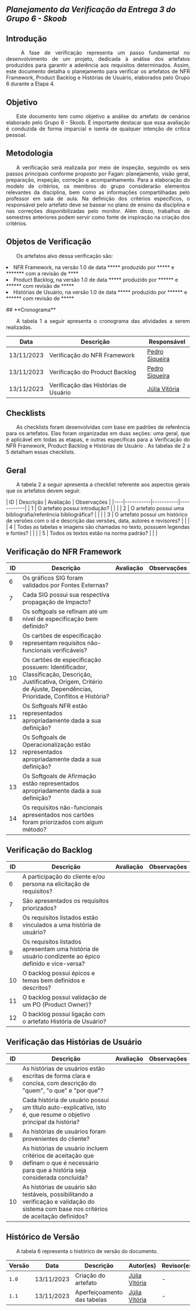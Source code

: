 ## ***Planejamento da Verificação da Entrega 3 do Grupo 6 - Skoob***

## **Introdução**
<p align="justify">
&emsp;&emsp; A fase de verificação representa um passo fundamental no desenvolvimento de um projeto, dedicada à análise dos artefatos produzidos para garantir a aderência aos requisitos determinados. Assim, este documento detalha o planejamento para verificar os artefatos de NFR Framework, Product Backlog e Histórias de Usuário, elaborados pelo Grupo 6 durante a Etapa 4.
</p>

## **Objetivo**
<p align="justify">
&emsp;&emsp;Este documento tem como objetivo a análise do artefato de cenários elaborado pelo Grupo 6 - Skoob. É importante destacar que essa avaliação é conduzida de forma imparcial e isenta de qualquer intenção de crítica pessoal. 
</p>

## **Metodologia**
<p align="justify"> 
&emsp;&emsp;A verificação será realizada por meio de inspeção, seguindo os seis passos principais conforme proposto por Fagan: planejamento, visão geral, preparação, inspeção, correção e acompanhamento. Para a elaboração do modelo de critérios, os membros do grupo considerarão elementos relevantes da disciplina, bem como as informações compartilhadas pelo professor em sala de aula. Na definição dos critérios específicos, o responsável pelo artefato deve se basear no plano de ensino da disciplina e nas correções disponibilizadas pelo monitor. Além disso, trabalhos de semestres anteriores podem servir como fonte de inspiração na criação dos critérios.
</p>

## **Objetos de Verificação**
<p align="justify"> 
&emsp;&emsp;Os artefatos alvo dessa verificação são:
<li>NFR Framework, na versão 1.0 de data ***** produzido por ***** e ******* com a revisão de ****
</li>
<li>Product Backlog, na versão 1.0 de data ***** produzido por ****** e ****** com revisão de *****</li>
<li>Histórias de Usuário, na versão 1.0 de data ***** produzido por ****** e ****** com revisão de *****</li>
</p>
## **Cronograma**
<p align="justify"> 
&emsp;&emsp;A tabela 1  a seguir apresenta o cronograma das atividades a serem realizadas.</p>

|Data| Descrição | Responsável |
|----|-----------|-------------|
|13/11/2023| Verificação do NFR Framework |  [Pedro Siqueira](https://github.com/PedroSiq)|
|13/11/2023| Verificação do Product Backlog |  [Pedro Siqueira](https://github.com/PedroSiq)|
|13/11/2023| Verificação das Histórias de Usuário| [Júlia Vitória](https://github.com/Juhvitoria4)|

## **Checklists**
<p align="justify"> 
&emsp;&emsp;As checklists foram desenvolvidas com base em padrões de referência para os artefatos. Elas foram organizadas em duas seções: uma geral, que é aplicável em todas as etapas, e outras específicas para a Verificação do NFR Framework, Product Backlog e Histórias de Usuário . As tabelas de 2 a 5 detalham essas checklists.
</p>

## **Geral**
<p align="justify"> 
&emsp;&emsp;A tabela 2 a seguir apresenta a checklist referente aos aspectos gerais que os artefatos devem seguir.
</p>
| ID | Descrição | Avaliação | Observações |
|----|-----------|-----------|------------|
| 1  | O artefato possui introdução? | | |
| 2  | O artefato possui uma bibliografia/referência bibliográfica? | | |
| 3  | O artefato possui um histórico de versões com o id e descrição das versões, data, autores e revisores? | | |
| 4  | Todas as tabelas e imagens são chamadas no texto, possuem legendas e fontes? | | |
| 5  | Todos os textos estão na norma padrão? | | |



## **Verificação do NFR Framework**
| ID | Descrição | Avaliação | Observações |
|----|-----------|-----------|------------|
| 6  | Os gráficos SIG foram validados por Fontes Externas? | | |
| 7  | Cada SIG possui sua respectiva propagação de Impacto? | | |
| 8  | Os softgoals se refinam até um nível de especificação bem definido? | | |
| 9  | Os cartões de especificação representam requisitos não-funcionais verificáveis? | | |
| 10 | Os cartões de especificação possuem: Identificador, Classificação, Descrição, Justificativa, Origem, Critério de Ajuste, Dependências, Prioridade, Conflitos e História? | | |
| 11 | Os Softgoals NFR estão representados apropriadamente dada a sua definição? | | |
| 12 | Os Softgoals de Operacionalização estão representados apropriadamente dada a sua definição? | | |
| 13 | Os Softgoals de Afirmação estão representados apropriadamente dada a sua definição? | | |
| 14 | Os requisitos não-funcionais apresentados nos cartões foram priorizados com algum método? | | |



## **Verificação do Backlog**
| ID | Descrição | Avaliação | Observações |
|----|-----------|-----------|------------|
| 6  | A participação do cliente e/ou persona na elicitação de requisitos? | | |
| 7  | São apresentados os requisitos priorizados? | | |
| 8  | Os requisitos listados estão vinculados a uma história de usuário? | | |
| 9  | Os requisitos listados apresentam uma história de usuário condizente ao épico definido e vice-versa? | | |
| 10 | O backlog possui épicos e temas bem definidos e descritos? | | |
| 11 | O backlog possui validação de um PO (Product Owner)? | | |
| 12 | O backlog possui ligação com o artefato História de Usuário? | | |



## **Verificação das Histórias de Usuário**
| ID | Descrição | Avaliação | Observações |
|----|-----------|-----------|------------|
| 6  | As histórias de usuários estão escritas de forma clara e concisa, com descrição do "quem", "o que" e "por que"? | | |
| 7  | Cada história de usuário possui um título auto-explicativo, isto é, que resume o objetivo principal da história? | | |
| 8 | As histórias de usuários foram provenientes do cliente? | | |
| 9  | As histórias de usuário incluem critérios de aceitação que definam o que é necessário para que a história seja considerada concluída? | | |
| 10 | As histórias de usuário são testáveis, possibilitando a verificação e validação do sistema com base nos critérios de aceitação definidos? | | |



## **Histórico de Versão**
<p align="justify">
&emsp;&emsp;A tabela 6 representa o histórico de versão do documento.
</p>

| Versão | Data | Descrição | Autor(es)| Revisor(es)|
|--------|------|-----------|----------|------------|
|`1.0`   |13/11/2023| Criação do artefato |  [Júlia Vitória](https://github.com/Juhvitoria4) | - |
|`1.1` | 13/11/2023 | Aperfeiçoamento das tabelas |[Júlia Vitória](https://github.com/Juhvitoria4)|-|